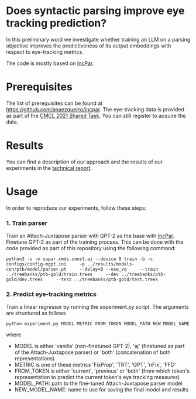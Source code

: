 # Does syntactic parsing improve eye tracking prediction?

In this preliminary word we investigate whether training an LLM on a parsing objective improves the predictiveness of its output embeddings with respect to eye-tracking metrics.

The code is mostly based on [IncPar](https://github.com/anaezquerro/incpar).

# Prerequisites

The list of prerequisites can be found at https://github.com/anaezquerro/incpar. The eye-tracking data is provided as part of the [CMCL 2021 Shared Task](https://competitions.codalab.org/competitions/28176). You can still register to acquire the data.

# Results

You can find a description of our approach and the results of our experiments in the [technical report](Technical_Report.pdf).

# Usage

In order to reproduce our experiments, follow these steps:

### 1. Train parser
Train an Attach-Juxtapose parser with GPT-2 as the base with [IncPar](https://github.com/anaezquerro/incpar). Finetune GPT-2 as part of the training process. This can be done with the code provided as part of this repository using the following command:

```
python3 -u -m supar.cmds.const.aj --device 0 train -b -c configs/config-mgpt.ini     -p ../results/models-con/ptb/model/parser.pt     --delay=0 --use_vq     --train ../treebanks/ptb-gold/train.trees     --dev ../treebanks/ptb-gold/dev.trees     --test ../treebanks/ptb-gold/test.trees
```

### 2. Predict eye-tracking metrics
Train a linear regressor by running the experiment.py script. The arguments are structured as follows

```
python experiment.py MODEL METRIC FROM_TOKEN MODEL_PATH NEW_MODEL_NAME
```

where 
- MODEL is either 'vanilla' (non-finetuned GPT-2), 'aj' (finetuned as part of the Attach-Juxtapose parser) or 'both' (concatenation of both representations)
- METRIC is one of these metrics 'FixProp', 'TRT', 'GPT', 'nFix', 'FFD'
- FROM_TOKEN is either 'current', 'previous' or 'both' (from which token's representation to predict the current token's eye tracking measures)
- MODEL_PATH: path to the fine-tuned Attach-Juxtapose parser model
- NEW_MODEL_NAME: name to use for saving the final model and results
